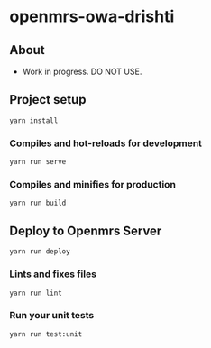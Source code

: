 # openmrs-owa-drishti

## About
* Work in progress. DO NOT USE.


## Project setup
```
yarn install
```

### Compiles and hot-reloads for development
```
yarn run serve
```

### Compiles and minifies for production
```
yarn run build
```

## Deploy to Openmrs Server
```
yarn run deploy
```

### Lints and fixes files
```
yarn run lint
```

### Run your unit tests
```
yarn run test:unit
```
